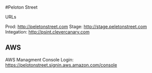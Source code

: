 #Peloton Street

URLs

Prod: http://peletonstreet.com
Stage: http://stage.peletonstreet.com
Integation: http://psint.clevercanary.com





## AWS

AWS Managment Console Login:
https://pelotonstreet.signin.aws.amazon.com/console



